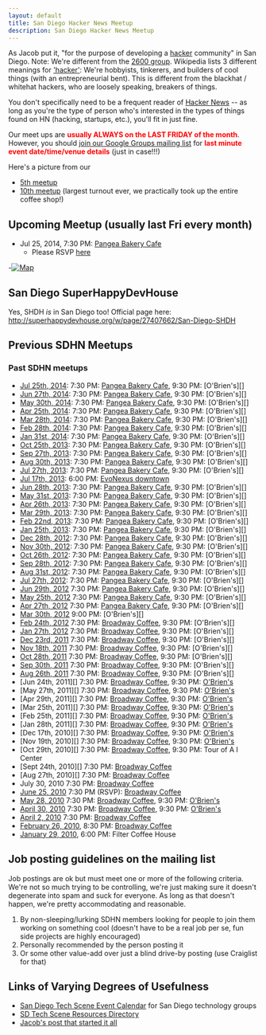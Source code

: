 ```yaml
---
layout: default
title: San Diego Hacker News Meetup
description: San Diego Hacker News Meetup
---
```



As Jacob put it, "for the purpose of developing a [hacker][hacker subculture] community" in San Diego. Note: We're different from the [2600 group][]. Wikipedia lists 3 different meanings for ['hacker'][hacker (computing)]: We're hobbyists, tinkerers, and builders of cool things (with an entrepreneurial bent). This is different from the blackhat / whitehat hackers, who are loosely speaking, breakers of things.

You don't specifically need to be a frequent reader of [Hacker News][] -- as long as you're the type of person who's interested in the types of things found on HN (hacking, startups, etc.), you'll fit in just fine.

Our meet ups are **<font color="red">usually ALWAYS on the LAST FRIDAY of the month</font>**. However, you should [join our Google Groups mailing list][join mailing list] for **<font color="red">last minute event date/time/venue details</font>** (just in case!!!)

Here's a picture from our
- [5th meetup](http://farm5.static.flickr.com/4028/4650860535_e6bc596918.jpg)
- [10th meetup](http://farm5.static.flickr.com/4066/5132147102_8742717f49.jpg) (largest turnout ever, we practically took up the entire coffee shop!)

Upcoming Meetup (usually last Fri every month)
----------------------------------------------

- Jul 25, 2014, 7:30 PM: [Pangea Bakery Cafe][]
  - Please RSVP [here][current anyvite]

-[![Map](http://maps.google.com/maps/api/staticmap?center=32.826183,-117.154357&zoom=12&markers=32.826183,-117.154357&size=900x300&sensor=false&key=AIzaSyCjl3OGH0uP9fMn6O8NRb2yyHK-w1Kt3jk)](https://maps.google.com/maps?f=q&source=s_q&hl=en&geocode=&q=Pangea+Bakery+Cafe,+4689+Convoy+Street+%23100,+San+Diego,+CA&aq=0&oq=pangea+bakery+cafe&sll=32.824552,-117.108978&sspn=0.694722,1.233215&vpsrc=0&t=m&ie=UTF8&hq=Pangea+Bakery+Cafe,+4689+Convoy+Street+%23100,+San+Diego,+CA&hnear=&radius=15000&cid=18162738248507122637&ll=32.827962,-117.154427&spn=0.085394,0.154324&z=13&iwloc=A)

San Diego SuperHappyDevHouse
----------------------------

Yes, SHDH *is* in San Diego too! Official page here: <http://superhappydevhouse.org/w/page/27407662/San-Diego-SHDH>

Previous SDHN Meetups
---------------------

### Past SDHN meetups

- [Jul 25th, 2014][]: 7:30 PM: [Pangea Bakery Cafe][], 9:30 PM: [O'Brien's][]
- [Jun 27th, 2014][]: 7:30 PM: [Pangea Bakery Cafe][], 9:30 PM: [O'Brien's][]
- [May 30th, 2014][]: 7:30 PM: [Pangea Bakery Cafe][], 9:30 PM: [O'Brien's][]
- [Apr 25th, 2014][]: 7:30 PM: [Pangea Bakery Cafe][], 9:30 PM: [O'Brien's][]
- [Mar 28th, 2014][]: 7:30 PM: [Pangea Bakery Cafe][], 9:30 PM: [O'Brien's][]
- [Feb 28th, 2014][]: 7:30 PM: [Pangea Bakery Cafe][], 9:30 PM: [O'Brien's][]
- [Jan 31st, 2014][]: 7:30 PM: [Pangea Bakery Cafe][], 9:30 PM: [O'Brien's][]
- [Oct 25th, 2013][]: 7:30 PM: [Pangea Bakery Cafe][], 9:30 PM: [O'Brien's][]
- [Sep 27th, 2013][]: 7:30 PM: [Pangea Bakery Cafe][], 9:30 PM: [O'Brien's][]
- [Aug 30th, 2013][]: 7:30 PM: [Pangea Bakery Cafe][], 9:30 PM: [O'Brien's][]
- [Jul 27th, 2013][]: 7:30 PM: [Pangea Bakery Cafe][], 9:30 PM: [O'Brien's][]
- [Jul 17th, 2013][]: 6:00 PM: [EvoNexus downtown][]
- [Jun 28th, 2013][]: 7:30 PM: [Pangea Bakery Cafe][], 9:30 PM: [O'Brien's][]
- [May 31st, 2013][]: 7:30 PM: [Pangea Bakery Cafe][], 9:30 PM: [O'Brien's][]
- [Apr 26th, 2013][]: 7:30 PM: [Pangea Bakery Cafe][], 9:30 PM: [O'Brien's][]
- [Mar 29th, 2013][]: 7:30 PM: [Pangea Bakery Cafe][], 9:30 PM: [O'Brien's][]
- [Feb 22nd, 2013][]: 7:30 PM: [Pangea Bakery Cafe][], 9:30 PM: [O'Brien's][]
- [Jan 25th, 2013][]: 7:30 PM: [Pangea Bakery Cafe][], 9:30 PM: [O'Brien's][]
- [Dec 28th, 2012][]: 7:30 PM: [Pangea Bakery Cafe][], 9:30 PM: [O'Brien's][]
- [Nov 30th, 2012][]: 7:30 PM: [Pangea Bakery Cafe][], 9:30 PM: [O'Brien's][]
- [Oct 26th, 2012][]: 7:30 PM: [Pangea Bakery Cafe][], 9:30 PM: [O'Brien's][]
- [Sep 28th, 2012][]: 7:30 PM: [Pangea Bakery Cafe][], 9:30 PM: [O'Brien's][]
- [Aug 31st, 2012][]: 7:30 PM: [Pangea Bakery Cafe][], 9:30 PM: [O'Brien's][]
- [Jul 27th, 2012][]: 7:30 PM: [Pangea Bakery Cafe][], 9:30 PM: [O'Brien's][]
- [Jun 29th, 2012][] 7:30 PM: [Pangea Bakery Cafe][], 9:30 PM: [O'Brien's][]
- [May 25th, 2012][] 7:30 PM: [Pangea Bakery Cafe][], 9:30 PM: [O'Brien's][]
- [Apr 27th, 2012][] 7:30 PM: [Pangea Bakery Cafe][], 9:30 PM: [O'Brien's][]
- [Mar 30th, 2012][] 9:00 PM: [O'Brien's][]
- [Feb 24th, 2012][] 7:30 PM: [Broadway Coffee][], 9:30 PM: [O'Brien's][]
- [Jan 27th, 2012][] 7:30 PM: [Broadway Coffee][], 9:30 PM: [O'Brien's][]
- [Dec 23rd, 2011][] 7:30 PM: [Broadway Coffee][], 9:30 PM: [O'Brien's][]
- [Nov 18th, 2011][] 7:30 PM: [Broadway Coffee][], 9:30 PM: [O'Brien's][]
- [Oct 28th, 2011][] 7:30 PM: [Broadway Coffee][], 9:30 PM: [O'Brien's][]
- [Sep 30th, 2011][] 7:30 PM: [Broadway Coffee][], 9:30 PM: [O'Brien's][]
- [Aug 26th, 2011][] 7:30 PM: [Broadway Coffee][], 9:30 PM: [O'Brien's][]
- [Jun 24th, 2011][] 7:30 PM: [Broadway Coffee][], 9:30 PM: [O'Brien's][obriens]
- [May 27th, 2011][] 7:30 PM: [Broadway Coffee][], 9:30 PM: [O'Brien's][obriens]
- [Apr 29th, 2011][] 7:30 PM: [Broadway Coffee][], 9:30 PM: [O'Brien's][obriens]
- [Mar 25th, 2011][] 7:30 PM: [Broadway Coffee][], 9:30 PM: [O'Brien's][obriens]
- [Feb 25th, 2011][] 7:30 PM: [Broadway Coffee][], 9:30 PM: [O'Brien's][obriens]
- [Jan 28th, 2011][] 7:30 PM: [Broadway Coffee][], 9:30 PM: [O'Brien's][obriens]
- [Dec 17th, 2010][] 7:30 PM: [Broadway Coffee][], 9:30 PM: [O'Brien's][obriens]
- [Nov 19th, 2010][] 7:30 PM: [Broadway Coffee][], 9:30 PM: [O'Brien's][obriens]
- [Oct 29th, 2010][] 7:30 PM: [Broadway Coffee][], 9:30 PM: Tour of A I Center
- [Sept 24th, 2010][] 7:30 PM: [Broadway Coffee][]
- [Aug 27th, 2010][] 7:30 PM: [Broadway Coffee][]
- July 30, 2010 7:30 PM: [Broadway Coffee][]
- [June 25, 2010][] 7:30 PM (RSVP): [Broadway Coffee][]
- [May 28, 2010][] 7:30 PM: [Broadway Coffee][], 9:30 PM: [O'Brien's][obriens]
- [April 30, 2010][] 7:30 PM: [Broadway Coffee][], 9:30 PM: [O'Brien's][obriens]
- [April 2, 2010][] 7:30 PM: [Broadway Coffee][]
- [February 26, 2010][], 8:30 PM: [Broadway Coffee][]
- [January 29, 2010][], 6:00 PM: Filter Coffee House

[January 29, 2010]: http://news.ycombinator.com/item?id=1070922
[February 26, 2010]: http://news.ycombinator.com/item?id=1151039
[April 2, 2010]: http://news.ycombinator.com/item?id=1237044
[April 30, 2010]: http://news.ycombinator.com/item?id=1308886
[May 28, 2010]: http://news.ycombinator.com/item?id=1382787
[June 25, 2010]: http://news.ycombinator.com/item?id=1457405
[Aug 27th 2010]: http://news.ycombinator.com/item?id=1631571
[Sept 24th 2010]: http://news.ycombinator.com/item?id=1711429
[Oct 29th 2010]: http://news.ycombinator.com/item?id=1839302
[Nov 19th 2010]: http://news.ycombinator.com/item?id=1915064
[Dec 17th 2010]: http://news.ycombinator.com/item?id=2013202
[Jan 28th 2011]: http://news.ycombinator.com/item?id=2144816
[Feb 25th 2011]: http://news.ycombinator.com/item?id=2259365
[Mar 25th 2011]: http://news.ycombinator.com/item?id=2360908
[Apr 29th 2011]: http://news.ycombinator.com/item?id=2490317
[May 27th 2011]: http://news.ycombinator.org/item?id=2585520
[Jun 24th 2011]: http://news.ycombinator.org/item?id=2685683
[Jul 29th, 2011]: http://news.ycombinator.com/item?id=2814770
[Aug 26th, 2011]: http://news.ycombinator.com/item?id=2923505
[Sep 30th, 2011]: http://news.ycombinator.com/item?id=3050894
[Oct 28th, 2011]: http://news.ycombinator.com/item?id=3161347
[Nov 18th, 2011]: http://news.ycombinator.org/item?id=3250133
[Dec 23rd, 2011]: http://news.ycombinator.com/item?id=3378570
[Jan 27th, 2012]: http://news.ycombinator.com/item?id=3513058
[Feb 24th, 2012]: http://news.ycombinator.com/item?id=3623702
[Mar 30th, 2012]: http://news.ycombinator.com/item?id=3773993
[Apr 27th, 2012]: http://news.ycombinator.com/item?id=3897116
[May 25th, 2012]: http://news.ycombinator.com/item?id=4016290
[Jun 29th, 2012]: http://news.ycombinator.com/item?id=4174610
[Jul 27th, 2012]: http://news.ycombinator.com/item?id=4292648
[Aug 31st, 2012]: http://news.ycombinator.com/item?id=4457862
[Sep 28th, 2012]: http://news.ycombinator.com/item?id=4579127
[Oct 26th, 2012]: http://news.ycombinator.com/item?id=4695622
[Nov 30th, 2012]: http://news.ycombinator.com/item?id=4839832
[Dec 28th, 2012]: https://news.ycombinator.com/item?id=4972064
[Jan 25th, 2013]: http://news.ycombinator.com/item?id=5100267
[Feb 22nd, 2013]: http://news.ycombinator.com/item?id=5248324
[Mar 29th, 2013]: https://news.ycombinator.com/item?id=5452686
[Apr 26th, 2013]: https://news.ycombinator.com/item?id=5605397
[May 31st, 2013]: https://news.ycombinator.com/item?id=5790224
[Jun 28th, 2013]: https://news.ycombinator.com/item?id=5950064
[Jul 17th, 2013]: https://news.ycombinator.com/item?id=6052790
[Jul 27th, 2013]: https://news.ycombinator.com/item?id=6111011
[Aug 30th, 2013]: https://news.ycombinator.com/item?id=6293333
[Sep 27th, 2013]: https://news.ycombinator.com/item?id=6453250
[Oct 25th, 2013]: https://news.ycombinator.com/item?id=6602585
[Jan 31st, 2014]: https://news.ycombinator.com/item?id=7140870
[Feb 28th, 2014]: https://news.ycombinator.com/item?id=7302520
[Mar 28th, 2014]: https://news.ycombinator.com/item?id=7470439
[Apr 25th, 2014]: https://news.ycombinator.com/item?id=7644431
[May 30th, 2014]: https://news.ycombinator.com/item?id=7817431
[Jun 27th, 2014]: https://news.ycombinator.com/item?id=7947521
[Jul 25th, 2014]: https://news.ycombinator.com/item?id=8077141

Job posting guidelines on the mailing list
------------------------------------------

Job postings are ok but must meet one or more of the following criteria. We're not so much trying to be controlling, we're just making sure it doesn't degenerate into spam and suck for everyone. As long as that doesn't happen, we're pretty accommodating and reasonable.

1. By non-sleeping/lurking SDHN members looking for people to join them working on something cool (doesn't have to be a real job per se, fun side projects are highly encouraged)
2. Personally recommended by the person posting it
3. Or some other value-add over just a blind drive-by posting (use Craiglist for that)

Links of Varying Degrees of Usefulness
--------------------------------------

- [San Diego Tech Scene Event Calendar](http://www.sdtechscene.org/) for San Diego technology groups
- [SD Tech Scene Resources Directory](http://www.sdtechscene.org/resources/)
- [Jacob's post that started it all](http://news.ycombinator.com/item?id=1036120)

[2600 group]: https://san2600.org/
[hacker subculture]: http://web.archive.org/web/20110108130244/http://en.wikipedia.org/wiki/Hacker_(programmer_subculture)
[hacker (computing)]: http://web.archive.org/web/20110715191510/http://en.wikipedia.org/wiki/Hacker_(computing)
[Hacker News]: https://news.ycombinator.com
[Broadway Coffee]: http://www.yelp.com/biz/broadway-coffee-san-diego
[OBriens]: http://www.yelp.com/biz/o-briens-pub-san-diego
[Pangea Bakery Cafe]: http://www.yelp.com/biz/pangea-bakery-cafe-san-diego
[EvoNexus downtown]: http://www.commnexus.org/incubator/
[join mailing list]: http://groups.google.com/group/sd-hackernews/subscribe

[current anyvite]: http://anyvite.com/herkhcjfai
